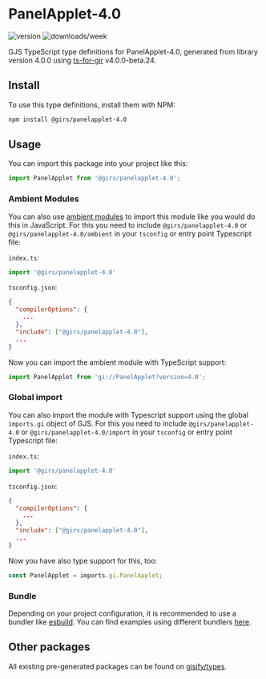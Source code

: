 
# PanelApplet-4.0

![version](https://img.shields.io/npm/v/@girs/panelapplet-4.0)
![downloads/week](https://img.shields.io/npm/dw/@girs/panelapplet-4.0)


GJS TypeScript type definitions for PanelApplet-4.0, generated from library version 4.0.0 using [ts-for-gir](https://github.com/gjsify/ts-for-gir) v4.0.0-beta.24.


## Install

To use this type definitions, install them with NPM:
```bash
npm install @girs/panelapplet-4.0
```

## Usage

You can import this package into your project like this:
```ts
import PanelApplet from '@girs/panelapplet-4.0';
```

### Ambient Modules

You can also use [ambient modules](https://github.com/gjsify/ts-for-gir/tree/main/packages/cli#ambient-modules) to import this module like you would do this in JavaScript.
For this you need to include `@girs/panelapplet-4.0` or `@girs/panelapplet-4.0/ambient` in your `tsconfig` or entry point Typescript file:

`index.ts`:
```ts
import '@girs/panelapplet-4.0'
```

`tsconfig.json`:
```json
{
  "compilerOptions": {
    ...
  },
  "include": ["@girs/panelapplet-4.0"],
  ...
}
```

Now you can import the ambient module with TypeScript support: 

```ts
import PanelApplet from 'gi://PanelApplet?version=4.0';
```

### Global import

You can also import the module with Typescript support using the global `imports.gi` object of GJS.
For this you need to include `@girs/panelapplet-4.0` or `@girs/panelapplet-4.0/import` in your `tsconfig` or entry point Typescript file:

`index.ts`:
```ts
import '@girs/panelapplet-4.0'
```

`tsconfig.json`:
```json
{
  "compilerOptions": {
    ...
  },
  "include": ["@girs/panelapplet-4.0"],
  ...
}
```

Now you have also type support for this, too:

```ts
const PanelApplet = imports.gi.PanelApplet;
```

### Bundle

Depending on your project configuration, it is recommended to use a bundler like [esbuild](https://esbuild.github.io/). You can find examples using different bundlers [here](https://github.com/gjsify/ts-for-gir/tree/main/examples).

## Other packages

All existing pre-generated packages can be found on [gjsify/types](https://github.com/gjsify/types).

